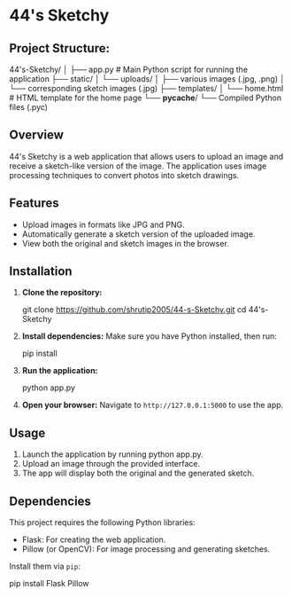 # 44's Sketchy

## Project Structure:
44's-Sketchy/
│
├── app.py                             # Main Python script for running the application
├── static/
│   └── uploads/
│       ├── various images (.jpg, .png)
│       └── corresponding sketch images (.jpg)
├── templates/
│   └── home.html                      # HTML template for the home page
└── __pycache__/
    └── Compiled Python files (.pyc)


## Overview
44's Sketchy is a web application that allows users to upload an image and receive a sketch-like version of the image. The application uses image processing techniques to convert photos into sketch drawings.

## Features
- Upload images in formats like JPG and PNG.
- Automatically generate a sketch version of the uploaded image.
- View both the original and sketch images in the browser.

## Installation

1. **Clone the repository:**
    
    git clone https://github.com/shrutip2005/44-s-Sketchy.git
    cd 44's-Sketchy
    

2. **Install dependencies:**
    Make sure you have Python installed, then run:
    
    pip install <The libraries which has yellow warnings>
  

3. **Run the application:**
    
    python app.py
    

4. **Open your browser:**
    Navigate to `http://127.0.0.1:5000` to use the app.

## Usage 
1. Launch the application by running python app.py.
2. Upload an image through the provided interface.
3. The app will display both the original and the generated sketch.

## Dependencies
This project requires the following Python libraries:
- Flask: For creating the web application.
- Pillow (or OpenCV): For image processing and generating sketches.

Install them via `pip`:

pip install Flask Pillow
